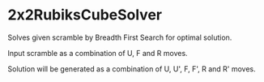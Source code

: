 # 2x2RubiksCubeSolver

Solves given scramble by Breadth First Search for optimal solution. 

Input scramble as a combination of U, F and R moves. 

Solution will be generated as a combination of U, U', F, F', R and R' moves.

